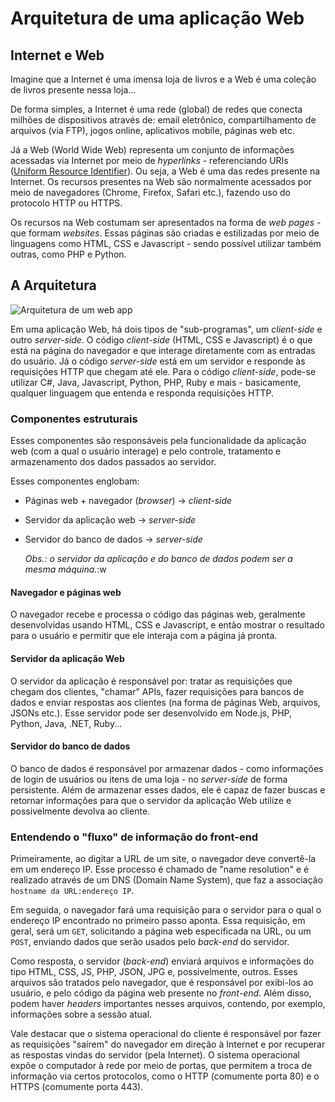 # Arquitetura de uma aplicação Web

## Internet e Web

Imagine que a Internet é uma imensa loja de livros e a Web é uma coleção de livros presente nessa loja...

De forma simples, a Internet é uma rede \(global\) de redes que conecta milhões de dispositivos através de: email eletrônico, compartilhamento de arquivos \(via FTP\), jogos online, aplicativos mobile, páginas web etc.

Já a Web \(World Wide Web\) representa um conjunto de informações acessadas via Internet por meio de _hyperlinks_ - referenciando URIs \([Uniform Resource Identifier](https://en.wikipedia.org/wiki/Uniform_Resource_Identifier)\). Ou seja, a Web é uma das redes presente na Internet. Os recursos presentes na Web são normalmente acessados por meio de navegadores \(Chrome, Firefox, Safari etc.\), fazendo uso do protocolo HTTP ou HTTPS.

Os recursos na Web costumam ser apresentados na forma de _web pages_ - que formam _websites_. Essas páginas são criadas e estilizadas por meio de linguagens como HTML, CSS e Javascript - sendo possível utilizar também outras, como PHP e Python.

## A Arquitetura

![Arquitetura de um web app](../../.gitbook/assets/arquitetura_web_back_front.png)

Em uma aplicação Web, há dois tipos de "sub-programas", um _client-side_ e outro _server-side_. O código _client-side_ \(HTML, CSS e Javascript\) é o que está na página do navegador e que interage diretamente com as entradas do usuário. Já o código _server-side_ está em um servidor e responde às requisições HTTP que chegam até ele. Para o código _client-side_, pode-se utilizar C\#, Java, Javascript, Python, PHP, Ruby e mais - basicamente, qualquer linguagem que entenda e responda requisições HTTP.

### Componentes estruturais

Esses componentes são responsáveis pela funcionalidade da aplicação web \(com a qual o usuário interage\) e pelo controle, tratamento e armazenamento dos dados passados ao servidor.

Esses componentes englobam:

* Páginas web + navegador \(_browser_\) -&gt; _client-side_
* Servidor da aplicação web -&gt; _server-side_
* Servidor do banco de dados -&gt; _server-side_

  _Obs.: o servidor da aplicação e do banco de dados podem ser a mesma máquina._:w

#### Navegador e páginas web

O navegador recebe e processa o código das páginas web, geralmente desenvolvidas usando HTML, CSS e Javascript, e então mostrar o resultado para o usuário e permitir que ele interaja com a página já pronta.

#### Servidor da aplicação Web

O servidor da aplicação é responsável por: tratar as requisições que chegam dos clientes, "chamar" APIs, fazer requisições para bancos de dados e enviar respostas aos clientes \(na forma de páginas Web, arquivos, JSONs etc.\). Esse servidor pode ser desenvolvido em Node.js, PHP, Python, Java, .NET, Ruby...

#### Servidor do banco de dados

O banco de dados é responsável por armazenar dados - como informações de login de usuários ou itens de uma loja - no _server-side_ de forma persistente. Além de armazenar esses dados, ele é capaz de fazer buscas e retornar informações para que o servidor da aplicação Web utilize e possivelmente devolva ao cliente.

### Entendendo o "fluxo" de informação do front-end

Primeiramente, ao digitar a URL de um site, o navegador deve convertê-la em um endereço IP. Esse processo é chamado de "name resolution" e é realizado através de um DNS \(Domain Name System\), que faz a associação `hostname da URL:endereço IP`.

Em seguida, o navegador fará uma requisição para o servidor para o qual o endereço IP encontrado no primeiro passo aponta. Essa requisição, em geral, será um `GET`, solicitando a página web especificada na URL, ou um `POST`, enviando dados que serão usados pelo _back-end_ do servidor.

Como resposta, o servidor \(_back-end_\) enviará arquivos e informações do tipo HTML, CSS, JS, PHP, JSON, JPG e, possivelmente, outros. Esses arquivos são tratados pelo navegador, que é responsável por exibi-los ao usuário, e pelo código da página web presente no _front-end_. Além disso, podem haver _headers_ importantes nesses arquivos, contendo, por exemplo, informações sobre a sessão atual.

Vale destacar que o sistema operacional do cliente é responsável por fazer as requisições "saírem" do navegador em direção à Internet e por recuperar as respostas vindas do servidor \(pela Internet\). O sistema operacional expõe o computador à rede por meio de portas, que permitem a troca de informação via certos protocolos, como o HTTP \(comumente porta 80\) e o HTTPS \(comumente porta 443\).
